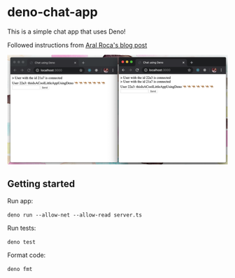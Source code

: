 # deno-chat-app

This is a simple chat app that uses Deno!

Followed instructions from [Aral Roca's blog post](https://dev.to/aralroca/learn-deno-chat-app-37f0)

![image](./assets/deno_chat_app.png)

## Getting started

Run app:

`deno run --allow-net --allow-read server.ts`

Run tests:

`deno test`

Format code:

`deno fmt`